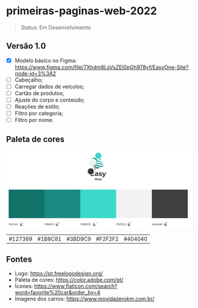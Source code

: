 # primeiras-paginas-web-2022

> Status: Em Desenvolvimento

## Versão 1.0
- [x] Modelo básico no Figma: https://www.figma.com/file/7Xhdm8LsVsZEI0pGh978yf/EasyOne-Site?node-id=3%3A2
- [ ] Cabeçalho;
- [ ] Carregar dados de veículos;
- [ ] Cartão de produtos;
- [ ] Ajuste do corpo e conteúdo;
- [ ] Reações de estilo;
- [ ] Filtro por categoria;
- [ ] Filtro por nome.

## Paleta de cores
<img src="img/readme/paleta_cores.png" alt="Print da paleta de cores">
<table>
    <tr>
        <td>#127369</td>
        <td>#1B8C81</td>
        <td>#3BD9C9</td>
        <td>#F2F2F2</td>
        <td>#404040</td>
    </tr>
</table>

## Fontes
* Logo: https://pt.freelogodesign.org/
* Paleta de cores: https://color.adobe.com/pt/
* Ícones: https://www.flaticon.com/search?word=favorite%20car&order_by=4
* Imagens dos carros: https://www.movidazerokm.com.br/